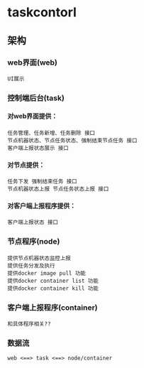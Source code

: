 # taskcontorl


## 架构
### web界面(web)
    UI展示
### 控制端后台(task)
#### 对web界面提供：  
    任务管理、任务新增、任务删除 接口  
    节点机器状态、节点任务状态、强制结束节点任务 接口  
    客户端上报状态展示 接口  
#### 对节点提供：  
    任务下发 强制结束任务 接口  
    节点机器状态上报 节点任务状态上报 接口  
#### 对客户端上报程序提供：
    客户端上报状态 接口  
### 节点程序(node)
    提供节点机器状态监控上报  
    提供任务分发及执行  
    提供docker image pull 功能  
    提供docker container list 功能  
    提供docker container kill 功能  
### 客户端上报程序(container)
    和具体程序相关??
### 数据流
    web <==> task <==> node/container

